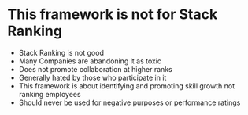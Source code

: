 # This framework is not for Stack Ranking
* Stack Ranking is not good
* Many Companies are abandoning it as toxic
* Does not promote collaboration at higher ranks
* Generally hated by those who participate in it
* This framework is about identifying and promoting skill growth not ranking employees
* Should never be used for negative purposes or performance ratings